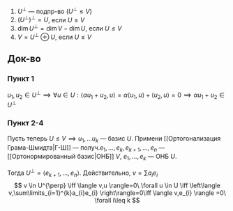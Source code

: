 1. $U^{\perp}$ — подпр-во $(U^{\perp}\leq V)$
2. $(U^{\perp})^{\perp}=U$, если $U\leq V$
3. $\dim U^{\perp}=\dim V-\dim U$, если $U\leq V$
4. $V=U^{\perp}\oplus U$, если $U\leq V$
## Док-во
### Пункт 1

$u_{1}, u_{2} \in U^{\perp}\implies \forall u \in U:\langle \alpha u_{1}+u_{2},u \rangle=\alpha \langle u_{1},u \rangle+\langle u_{2},u \rangle=0\implies\alpha u_{1}+u_{2} \in U^{\perp}$
### Пункт 2-4

Пусть теперь $U\leq V\implies u_{1},\dots u_{k}$ — базис $U$. Примени [[Ортогонализация Грама-Шмидта|Г-Ш]] — получ.$e_{1},\dots, e_{k},e_{k+1},\dots,e_{n}$ — [[Ортонормированный базис|ОНБ]] $V$, $e_{1},\dots,e_{k}$ — ОНБ $U$.

Тогда $U^{\perp}=\langle e_{k+1},\dots,e_{n} \rangle$. Действительно, $v=\sum\limits a_{i}e_{i}$
$$
v \in U^{\perp} \iff \langle v,u \rangle=0\ \forall u \in U \iff \left\langle  v,\sum\limits_{i=1}^{k}a_{i}e_{i}  \right\rangle=0\iff \langle v,e_{i} \rangle =0\ \forall i\leq k   
$$